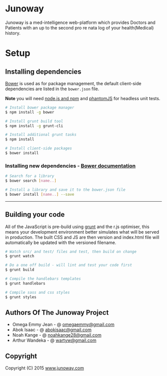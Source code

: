 # Junoway
Junoway is a med-intelligence web-platform which provides Doctors and Patients with an up to the second pro re nata log of your health(Medical) history.

# Setup

## Installing dependencies

[Bower](http://twitter.github.com/bower/) is used as for package management, the default client-side dependencies are listed in the `bower.json` file.

**Note** you will need [node.js and npm](http://nodejs.org) and [phantomJS](http://phantomjs.org) for headless unit tests.

```sh
# Install bower package manager
$ npm install -g bower

# Install grunt build tool
$ npm install -g grunt-cli

# Install additional grunt tasks
$ npm install

# Install client-side packages
$ bower install
```

### Installing new dependencies - [Bower documentation](http://bower.io)

```sh
# Search for a library
$ bower search [name..]

# Install a library and save it to the bower.json file
$ bower install [name..] --save
```

* * *
 

## Building your code

All of the JavaScript is pre-build using [grunt](http://gruntjs.com/) and the r.js optimiser, this means your development environment better simulates what will be served in production. The built CSS and JS are then version and  index.html file will automatically be updated with the versioned filename.

```sh
# Watch src/ and test/ files and test, then build on change
$ grunt watch

# Do a one off build - will lint and test your code first
$ grunt build

# Compile the handlebars templates
$ grunt handlebars

# Compile sass and css styles
$ grunt styles
```


Authors Of The Junoway Project
---------------------------------------------------------
* Omega Emmy Jean - @ omegaemmy@gmail.com
* Abok Isaac - @ abokisaac@gmail.com
* Noah Kange - @ noahkange28@gmail.com
* Arthur Wandeka - @ wartyw@gmail.com

Copyright
-----------------------------------------------------------
Copyright (C) 2015 www.junoway.com

